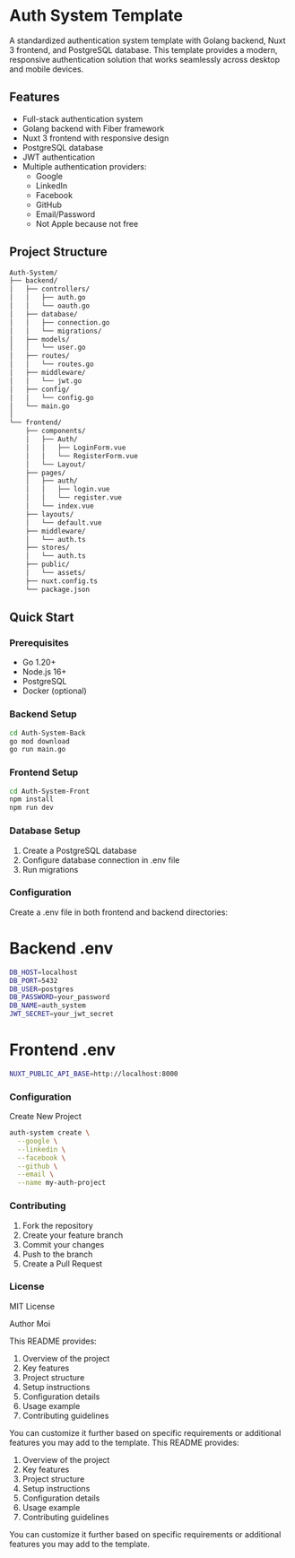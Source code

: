 # Auth System Template

A standardized authentication system template with Golang backend, Nuxt 3 frontend, and PostgreSQL database. This template provides a modern, responsive authentication solution that works seamlessly across desktop and mobile devices.

## Features

- Full-stack authentication system
- Golang backend with Fiber framework
- Nuxt 3 frontend with responsive design
- PostgreSQL database
- JWT authentication
- Multiple authentication providers:
  - Google
  - LinkedIn 
  - Facebook
  - GitHub
  - Email/Password
  - Not Apple because not free

## Project Structure

```bash
Auth-System/
├── backend/
│   ├── controllers/
│   │   ├── auth.go
│   │   └── oauth.go
│   ├── database/
│   │   ├── connection.go
│   │   └── migrations/
│   ├── models/
│   │   └── user.go
│   ├── routes/
│   │   └── routes.go
│   ├── middleware/
│   │   └── jwt.go
│   ├── config/
│   │   └── config.go
│   └── main.go
│
└── frontend/
    ├── components/
    │   ├── Auth/
    │   │   ├── LoginForm.vue
    │   │   └── RegisterForm.vue
    │   └── Layout/
    ├── pages/
    │   ├── auth/
    │   │   ├── login.vue
    │   │   └── register.vue
    │   └── index.vue
    ├── layouts/
    │   └── default.vue
    ├── middleware/
    │   └── auth.ts
    ├── stores/
    │   └── auth.ts
    ├── public/
    │   └── assets/
    ├── nuxt.config.ts
    └── package.json
```

## Quick Start

### Prerequisites

- Go 1.20+
- Node.js 16+
- PostgreSQL
- Docker (optional)

### Backend Setup

```bash
cd Auth-System-Back
go mod download
go run main.go
```

### Frontend  Setup

```bash
cd Auth-System-Front
npm install
npm run dev
```

### Database Setup

1. Create a PostgreSQL database
2. Configure database connection in .env file
3. Run migrations

### Configuration

Create a .env file in both frontend and backend directories:
# Backend .env

```bash
DB_HOST=localhost
DB_PORT=5432
DB_USER=postgres
DB_PASSWORD=your_password
DB_NAME=auth_system
JWT_SECRET=your_jwt_secret
```

# Frontend .env

```bash
NUXT_PUBLIC_API_BASE=http://localhost:8000
```

### Configuration

Create New Project
```bash
auth-system create \
  --google \
  --linkedin \
  --facebook \
  --github \
  --email \
  --name my-auth-project
  ```

### Contributing
1. Fork the repository
2. Create your feature branch
3. Commit your changes
4. Push to the branch
5. Create a Pull Request

### License
MIT License

Author
Moi



This README provides:
1. Overview of the project
2. Key features
3. Project structure
4. Setup instructions
5. Configuration details
6. Usage example
7. Contributing guidelines

You can customize it further based on specific requirements or additional features you may add to the template.
This README provides:
1. Overview of the project
2. Key features
3. Project structure
4. Setup instructions
5. Configuration details
6. Usage example
7. Contributing guidelines

You can customize it further based on specific requirements or additional features you may add to the template.
